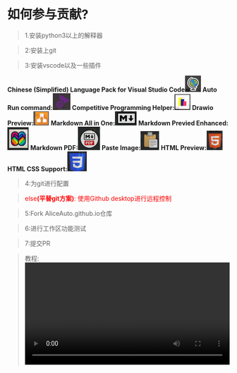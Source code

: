 # 如何参与贡献?
> 1.安装python3以上的解释器

> 2:安装上git

> 3:安装vscode以及一些插件

**Chinese (Simplified) Language Pack for Visual Studio Code**![alt text](image-2.png)
**Auto Run command:**![alt text](image.png)
**Competitive Programming Helper:**![alt text](image-1.png)
**Drawio Preview:**![alt text](image-3.png)
**Markdown All in One:**![alt text](image-4.png)
**Markdown Previed Enhanced:**![alt text](image-5.png)
**Markdown PDF:**![alt text](image-6.png)
**Paste Image:**![alt text](image-7.png)
**HTML Preview:**![alt text](image-8.png)
**HTML CSS Support:**![alt text](image-9.png)
> 4:为git进行配置
 
><div style="color:red"> else<strong>(平替git方案)</strong>: 使用Github desktop进行远程控制</div>

> 5:Fork AliceAuto.github.io仓库

> 6:进行工作区功能测试

> 7:提交PR

>教程:
> <video src="URL" controls="controls" style="width: 100%"></video> 